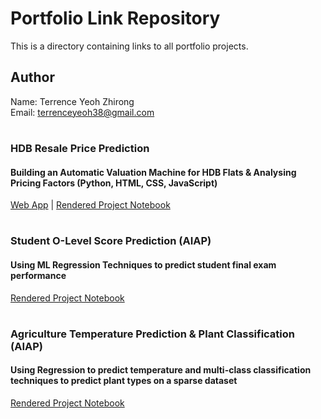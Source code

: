 # Portfolio Link Repository
This is a directory containing links to all portfolio projects.

## Author
Name: Terrence Yeoh Zhirong  
Email: terrenceyeoh38@gmail.com
# 
#
### HDB Resale Price Prediction
#### Building an Automatic Valuation Machine for HDB Flats & Analysing Pricing Factors (Python, HTML, CSS, JavaScript)
[Web App](https://beanshaped.pythonanywhere.com/) | [Rendered Project Notebook](https://beanshaped.github.io/HDB_Resale_Price_Prediction.html)
# 
### Student O-Level Score Prediction (AIAP)
#### Using ML Regression Techniques to predict student final exam performance 
[Rendered Project Notebook](https://beanshaped.github.io/AIAP_students.html)
# 
### Agriculture Temperature Prediction & Plant Classification (AIAP)
#### Using Regression to predict temperature and multi-class classification techniques to predict plant types on a sparse dataset
[Rendered Project Notebook](https://beanshaped.github.io/aiap19_agriculture.html)
